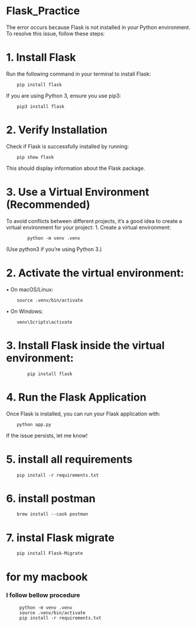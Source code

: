 # Flask_Practice

The error occurs because Flask is not installed in your Python environment. To resolve this issue, follow these steps:

# 1. Install Flask

Run the following command in your terminal to install Flask:

        pip install flask

If you are using Python 3, ensure you use pip3:

        pip3 install flask

# 2. Verify Installation

Check if Flask is successfully installed by running:

        pip show flask

This should display information about the Flask package.

# 3. Use a Virtual Environment (Recommended)

To avoid conflicts between different projects, it’s a good idea to create a virtual environment for your project: 1. Create a virtual environment:

            python -m venv .venv

(Use python3 if you’re using Python 3.)

# 2. Activate the virtual environment:

• On macOS/Linux:

        source .venv/bin/activate

• On Windows:

        venv\Scripts\activate

# 3. Install Flask inside the virtual environment:

            pip install flask

# 4. Run the Flask Application

Once Flask is installed, you can run your Flask application with:

        python app.py

If the issue persists, let me know!

# 5. install all requirements

        pip install -r requirements.txt

# 6. install postman

        brew install --cask postman

# 7. instal Flask migrate

        pip install Flask-Migrate

# for my macbook

### I follow bellow procedure

         python -m venv .venv
         source .venv/bin/activate
         pip install -r requirements.txt
